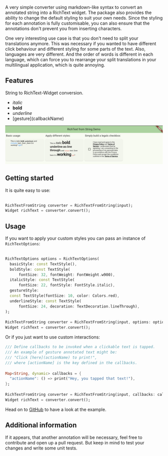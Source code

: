 A very simple converter using markdown-like syntax to convert an annotated string into a RichText
widget. The package also provides the ability to change the default styling to suit your own
needs. Since the styling for each annotation is fully customisable, you can also ensure that the
annotations don't prevent you from inserting characters.

One very interesting use case is that you don't need to split your translations anymore. This was
necessary if you wanted to have different click behaviour and different styling for some parts of
the text. Also, languages are very different. And the order of words is different in each language,
which can force you to rearrange your split translations in your multilingual application, which is
quite annoying.

## Features

String to RichText-Widget conversion.

- *italic*
- **bold**
- _underline_
- \[gesture\]\(callbackName\)

![Shows a preview of the functionality that is available.](./docs/preview.png "Package Preview Image")

## Getting started

It is quite easy to use:

```dart

RichTextFromString converter = RichTextFromString(input);
Widget richText = converter.convert();
```
## Usage

If you want to apply your custom styles you can pass an instance of `RichTextOptions`:

```dart

RichTextOptions options = RichTextOptions(
  basicStyle: const TextStyle(),
  boldStyle: const TextStyle(
      fontSize: 32, fontWeight: FontWeight.w900),
  italicStyle: const TextStyle(
      fontSize: 22, fontStyle: FontStyle.italic),
  gestureStyle:
  const TextStyle(fontSize: 10, color: Colors.red),
  underlineStyle: const TextStyle(
      fontSize: 24, decoration: TextDecoration.lineThrough),
);

RichTextFromString converter = RichTextFromString(input, options: options);
Widget richText = converter.convert();
```

Or if you just want to use custom interactions:

```dart
/// Define callbacks to be invoked when a clickable text is tapped.
/// An example of gesture annotated text might be:
/// "Click [here](actionName) to print!",
/// where [actionName] is the key defined in the callbacks.

Map<String, dynamic> callbacks = {
  "actionName": () => print("Hey, you tapped that text!"),
};

RichTextFromString converter = RichTextFromString(input, callbacks: callbacks);
Widget richText = converter.convert();
```

Head on
to [GitHub](https://github.com/devgpcodelabs/richtext_from_string/blob/main/richtext_from_string/example/richtext_from_string_example/lib/main.dart)
to have a look at the example.

## Additional information

If it appears, that another annotation will be necessary, feel free to contribute and open up
a pull request. But keep in mind to test your changes and write some unit tests.